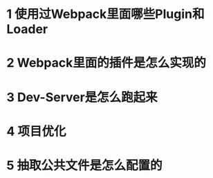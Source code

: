 # 1 使用过Webpack里面哪些Plugin和Loader
# 2 Webpack里面的插件是怎么实现的
# 3 Dev-Server是怎么跑起来
# 4 项目优化
# 5 抽取公共文件是怎么配置的